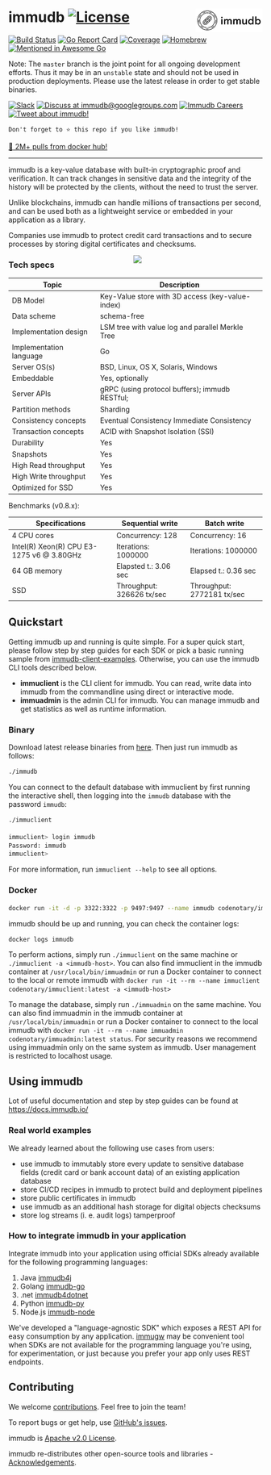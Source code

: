 <!--
---

title: "immudb"

custom_edit_url: https://github.com/codenotary/immudb/edit/master/README.md
---

-->

# immudb [![License](https://img.shields.io/github/license/codenotary/immudb)](LICENSE) <img align="right" src="img/Black%20logo%20-%20no%20background.png" height="47px" />

[![Build Status](https://travis-ci.com/codenotary/immudb.svg?branch=master)](https://travis-ci.com/codenotary/immudb)
[![Go Report Card](https://goreportcard.com/badge/github.com/codenotary/immudb)](https://goreportcard.com/report/github.com/codenotary/immudb)
[![Coverage](https://coveralls.io/repos/github/codenotary/immudb/badge.svg?branch=master)](https://coveralls.io/github/codenotary/immudb?branch=master)
[![Homebrew](https://img.shields.io/homebrew/v/immudb)](https://formulae.brew.sh/formula/immudb)
[![Mentioned in Awesome Go](https://awesome.re/mentioned-badge.svg)](https://github.com/avelino/awesome-go)

Note: The `master` branch is the joint point for all ongoing development efforts. Thus it may be in an `unstable` state and should not be used in production deployments. Please use the latest release in order to get stable binaries.

[![Slack](https://img.shields.io/badge/join%20slack-%23immutability-brightgreen.svg)](https://slack.vchain.us/)
[![Discuss at immudb@googlegroups.com](https://img.shields.io/badge/discuss-immudb%40googlegroups.com-blue.svg)](https://groups.google.com/group/immudb)
[![Immudb Careers](https://img.shields.io/badge/careers-We%20are%20hiring!-blue?style=flat)](https://immudb.io/careers/)
[![Tweet about
immudb!](https://img.shields.io/twitter/url/http/shields.io.svg?style=social&label=Tweet%20about%20immudb)](https://twitter.com/intent/tweet?text=immudb:%20lightweight,%20high-speed%20immutable%20database!&url=https://github.com/codenotary/immudb)

```
Don't forget to ⭐ this repo if you like immudb!
```

[:tada: 2M+ pulls from docker hub!](https://hub.docker.com/r/codenotary/immudb/tags)

---

immudb is a key-value database with built-in cryptographic proof and verification. It can track changes in sensitive data and the integrity of the history will be protected by the clients, without the need to trust the server.

Unlike blockchains, immudb can handle millions of transactions per second, and can be used both as a lightweight service or embedded in your application as a library.

Companies use immudb to protect credit card transactions and to secure processes by storing digital certificates and checksums.

<img align="right" src="img/immudb-mascot-small.png" width="256px"/>

### Tech specs

| Topic                   | Description                                                   |
| ----------------------- | ------------------------------------------------------------- |
| DB Model                | Key-Value store with 3D access (key-value-index)              |
| Data scheme             | schema-free                                                   |
| Implementation design   | LSM tree with value log and parallel Merkle Tree              |
| Implementation language | Go                                                            |
| Server OS(s)            | BSD, Linux, OS X, Solaris, Windows                            |
| Embeddable              | Yes, optionally                                               |
| Server APIs             | gRPC (using protocol buffers); immudb RESTful;                |
| Partition methods       | Sharding                                                      |
| Consistency concepts    | Eventual Consistency Immediate Consistency                    |
| Transaction concepts    | ACID with Snapshot Isolation (SSI)                            |
| Durability              | Yes                                                           |
| Snapshots               | Yes                                                           |
| High Read throughput    | Yes                                                           |
| High Write throughput   | Yes                                                           |
| Optimized for SSD       | Yes                                                           |

Benchmarks (v0.8.x):

| Specifications | Sequential write | Batch write |
| --- | --- | --- |
| 4 CPU cores | Concurrency: 128 | Concurrency: 16 |
| Intel(R) Xeon(R) CPU E3-1275 v6 @ 3.80GHz | Iterations: 1000000 | Iterations: 1000000 |
| 64 GB memory | Elapsted t.: 3.06 sec | Elapsed t.: 0.36 sec |
| SSD | Throughput: 326626 tx/sec | Throughput: 2772181 tx/sec |

## Quickstart

Getting immudb up and running is quite simple. For a super quick start, please follow step by step guides for each SDK or pick a basic running sample from [immudb-client-examples](https://github.com/codenotary/immudb-client-examples). Otherwise, you can use the immudb CLI tools described below.

- **immuclient** is the CLI client for immudb. You can read, write data into immudb from the commandline using direct or interactive mode.
- **immuadmin** is the admin CLI for immudb. You can manage immudb and get statistics as well as runtime information.

### Binary

Download latest release binaries from [here](https://github.com/codenotary/immudb/releases). Then just run immudb as follows:

```bash
./immudb
```

You can connect to the default database with immuclient by first running the interactive shell, then logging into the `immudb` database with the password `immudb`:

```bash
./immuclient

immuclient> login immudb
Password: immudb
immuclient> 
```

For more information, run `immuclient --help` to see all options.

### Docker

```bash
docker run -it -d -p 3322:3322 -p 9497:9497 --name immudb codenotary/immudb:latest
```

immudb should be up and running, you can check the container logs:

```bash
docker logs immudb
```

To perform actions, simply run ```./immuclient``` on the same machine or ```./immuclient -a <immudb-host>```. You can also find immuclient in the immudb container at `/usr/local/bin/immuadmin` or run a Docker container to connect to the local or remote immudb with `docker run -it --rm --name immuclient codenotary/immuclient:latest -a <immudb-host>`

To manage the database, simply run ```./immuadmin``` on the same machine. You can also find immuadmin in the immudb container at `/usr/local/bin/immuadmin` or run a Docker container to connect to the local immudb with `docker run -it --rm --name immuadmin codenotary/immuadmin:latest status`. For security reasons we recommend using immuadmin only on the same system as immudb. User management is restricted to localhost usage.

## Using immudb

Lot of useful documentation and step by step guides can be found at https://docs.immudb.io/

### Real world examples

We already learned about the following use cases from users:

- use immudb to immutably store every update to sensitive database fields (credit card or bank account data) of an existing application database
- store CI/CD recipes in immudb to protect build and deployment pipelines
- store public certificates in immudb
- use immudb as an additional hash storage for digital objects checksums
- store log streams (i. e. audit logs) tamperproof

### How to integrate immudb in your application

Integrate immudb into your application using official SDKs already available for the following programming languages:

1. Java [immudb4j](https://github.com/codenotary/immudb4j)
2. Golang [immudb-go](https://docs.immudb.io/immudb/golang.html)
3. .net [immudb4dotnet](https://github.com/codenotary/immudb4dotnet)
4. Python [immudb-py](https://github.com/codenotary/immudb-py)
5. Node.js [immudb-node](https://github.com/codenotary/immudb-node)

We've developed a "language-agnostic SDK" which exposes a REST API for easy consumption by any application.
[immugw](https://github.com/codenotary/immugw) may be convenient tool when SDKs are not available for the
programming language you're using, for experimentation, or just because you prefer your app only uses REST endpoints.

## Contributing

We welcome [contributions](CONTRIBUTING.md). Feel free to join the team!

To report bugs or get help, use [GitHub's issues](https://github.com/codenotary/immudb/issues).

immudb is [Apache v2.0 License](LICENSE).

immudb re-distributes other open-source tools and libraries - [Acknowledgements](ACKNOWLEDGEMENTS.md).
